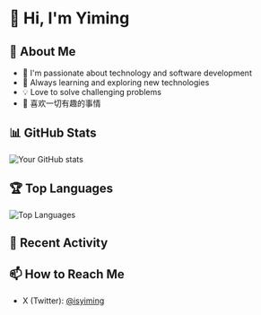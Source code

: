 # 👋 Hi, I'm Yiming

## 🚀 About Me
- 🔭 I'm passionate about technology and software development
- 🌱 Always learning and exploring new technologies
- 💡 Love to solve challenging problems
- 🎯 喜欢一切有趣的事情

## 📊 GitHub Stats
![Your GitHub stats](https://github-readme-stats.vercel.app/api?username=yimingWOW&show_icons=true&theme=radical&include_all_commits=true&count_private=true&include=atomicals-community/atomicals-go)

## 🏆 Top Languages
![Top Languages](https://github-readme-stats.vercel.app/api/top-langs/?username=yimingWOW&layout=compact&theme=radical&include=atomicals-community/atomicals-go)

## 🌟 Recent Activity
<!--START_SECTION:activity-->
<!--END_SECTION:activity-->

## 📫 How to Reach Me
- X (Twitter): [@isyiming](https://x.com/isyiming)
